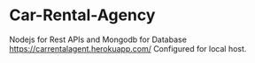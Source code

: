 # Car-Rental-Agency
Nodejs for Rest APIs and Mongodb for Database 
https://carrentalagent.herokuapp.com/
Configured for local host.
